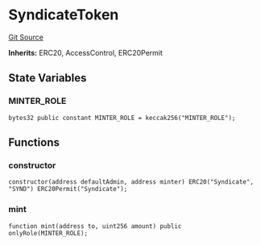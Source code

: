 # SyndicateToken
[Git Source](https://github.com/SyndicateProtocol/metabased-rollup/blob/eb4946a298148d1c686f65f1f0883c9daf2b87fe/src/token/SyndicateToken.sol)

**Inherits:**
ERC20, AccessControl, ERC20Permit


## State Variables
### MINTER_ROLE

```solidity
bytes32 public constant MINTER_ROLE = keccak256("MINTER_ROLE");
```


## Functions
### constructor


```solidity
constructor(address defaultAdmin, address minter) ERC20("Syndicate", "SYND") ERC20Permit("Syndicate");
```

### mint


```solidity
function mint(address to, uint256 amount) public onlyRole(MINTER_ROLE);
```

